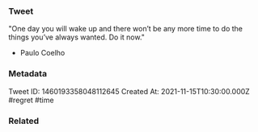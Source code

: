 ### Tweet
"One day you will wake up and there won’t be any more time to do the things you’ve always wanted. Do it now." 

- Paulo Coelho

### Metadata
Tweet ID: 1460193358048112645
Created At: 2021-11-15T10:30:00.000Z
#regret 
#time 

### Related

